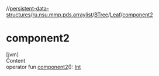 //[persistent-data-structures](../../../index.md)/[ru.nsu.mmp.pds.arraylist](../../index.md)/[BTree](../index.md)/[Leaf](index.md)/[component2](component2.md)



# component2  
[jvm]  
Content  
operator fun [component2](component2.md)(): [Int](https://kotlinlang.org/api/latest/jvm/stdlib/kotlin/-int/index.html)  



